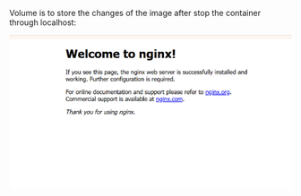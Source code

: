 Volume is to store the changes of the image after stop the container through localhost:<port>

![localhost:8080](Sruthi-dockerfiles/volume/Aspose.Words.d89a1ccf-1657-4ad3-a9df-32dbbe117dc4.001.png)
